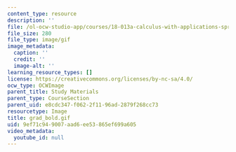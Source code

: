 ```yaml
---
content_type: resource
description: ''
file: /ol-ocw-studio-app/courses/18-013a-calculus-with-applications-spring-2005/9ef71c949007aad6ee53865ef699a605_grad_bold.gif
file_size: 280
file_type: image/gif
image_metadata:
  caption: ''
  credit: ''
  image-alt: ''
learning_resource_types: []
license: https://creativecommons.org/licenses/by-nc-sa/4.0/
ocw_type: OCWImage
parent_title: Study Materials
parent_type: CourseSection
parent_uid: e8cdc347-f062-2f11-96ad-2879f268cc73
resourcetype: Image
title: grad_bold.gif
uid: 9ef71c94-9007-aad6-ee53-865ef699a605
video_metadata:
  youtube_id: null
---
```


